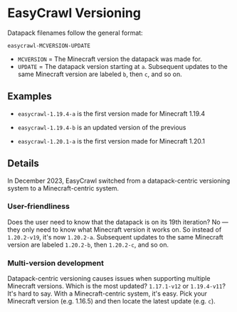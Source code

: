 # EasyCrawl Versioning

Datapack filenames follow the general format:

`easycrawl-MCVERSION-UPDATE`

- `MCVERSION` = The Minecraft version the datapack was made for.
- `UPDATE` = The datapack version starting at `a`. Subsequent updates to the same Minecraft version are labeled `b`, then `c`, and so on.

## Examples

- `easycrawl-1.19.4-a` is the first version made for Minecraft 1.19.4

- `easycrawl-1.19.4-b` is an updated version of the previous

- `easycrawl-1.20.1-a` is the first version made for Minecraft 1.20.1

## Details

In December 2023, EasyCrawl switched from a datapack-centric versioning system to a Minecraft-centric system.

### User-friendliness
Does the user need to know that the datapack is on its 19th iteration? No — they only need to know what Minecraft version it works on. So instead of `1.20.2-v19`, it's now `1.20.2-a`. Subsequent updates to the same Minecraft version are labeled `1.20.2-b`, then `1.20.2-c`, and so on.

### Multi-version development
Datapack-centric versioning causes issues when supporting multiple Minecraft versions. Which is the most updated? `1.17.1-v12` or `1.19.4-v11`? It's hard to say. With a Minecraft-centric system, it's easy. Pick your Minecraft version (e.g. 1.16.5) and then locate the latest update (e.g. `c`).
